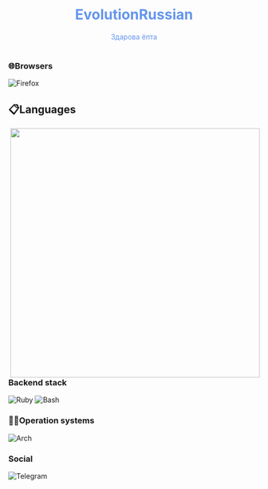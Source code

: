 <h1 align="center" style="color:#6495ED">EvolutionRussian </h1>
<p align="center" style="color:#6495ED">
Здарова ёпта <br /><br />
</p>

### 🌐Browsers
![Firefox](https://img.shields.io/badge/Firefox-FF7139?style=for-the-badge&logo=Firefox-Browser&logoColor=white) 

## 📋Languages

<img align="right" src="https://th.bing.com/th/id/OIP.suKD6r2ecU2V5wvD3Y2vygAAAA?rs=1&pid=ImgDetMainhttps://img.shields.io/&f=1&nofb=1" width="500">

### Backend stack 
![Ruby](https://img.shields.io/badge/Ruby-%23CC342D?style=for-the-badge&logo=ruby&logoColor=white)
![Bash](https://img.shields.io/badge/Bash-%23121011.svg?style=for-the-badge&logo=gnu-bash&logoColor=white)

### 🧑‍💻Operation systems
![Arch](https://img.shields.io/badge/Arch%20Linux-1793D1?logo=arch-linux&logoColor=fff&style=for-the-badge)
  
  ### Social
 ![Telegram](https://img.shields.io/badge/Telegram-2CA5E0?style=for-the-badge&logo=telegram&logoColor=white)
